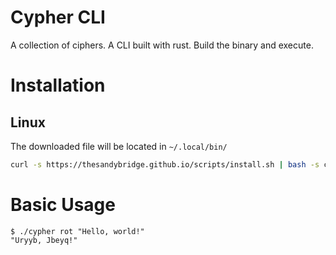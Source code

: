 # Cypher CLI

A collection of ciphers. A CLI built with rust. Build the binary and execute.

# Installation

## Linux

The downloaded file will be located in `~/.local/bin/`

```bash
curl -s https://thesandybridge.github.io/scripts/install.sh | bash -s cyphers cypher
```

# Basic Usage

```shell
$ ./cypher rot "Hello, world!"
"Uryyb, Jbeyq!"
```
